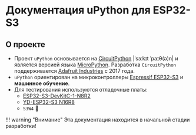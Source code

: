 # Документация uPython для ESP32-S3

## О проекте

- Проект `uPython` основывается на [CircuitPython](https://docs.circuitpython.org/en/latest/README.html) |ˈsɜːkɪt ˈpaɪθ(ə)n| и является версией языка [MicroPython](https://docs.micropython.org/en/latest/). Разработка `CircuitPython` поддерживается [Adafruit Industries](https://en.wikipedia.org/wiki/Adafruit_Industries) с 2017 года.
- `uPython` ориентирован на микроконтроллеры [Espressif ESP32-S3](https://www.espressif.com/en/products/socs/esp32-s3) и **машинное обучение**.
- Для тестирования используются отладочные платы:
    - [ESP32-S3-DevKitC-1-N8R2](https://circuitpython.org/board/espressif_esp32s3_devkitc_1_n8r2/)
    - [YD-ESP32-S3 N16R8](https://circuitpython.org/board/yd_esp32_s3_n16r8/)
    - `S3W4`  &#128679;


!!! warning "Внимание"
    Эта документация находится в начальной стадии разработки!

